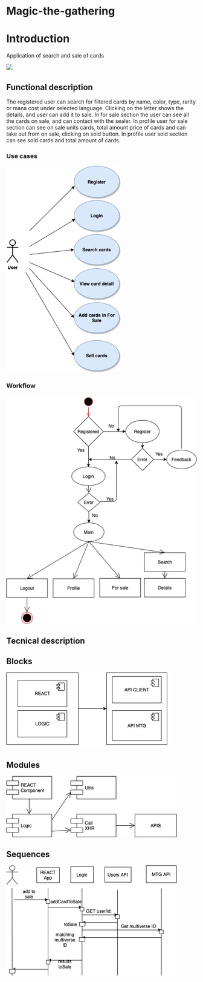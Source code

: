 # Magic-the-gathering

# Introduction
Application of search and sale of cards

![](magic-doc/mtggif.gif)

## Functional description
The registered user can search for filtered cards by name, color, type, rarity or mana cost under selected language. Clicking on the letter shows the details, and user can add it to sale. In for sale section the user can see all the cards on sale, and can contact with the sealer. In profile user for sale section can see on sale units cards, total amount price of cards and can take out from on sale, clicking on sold button. In profile user sold section can see sold cards and total amount of cards.

### Use cases

![titulo](magic-doc/user-cases-magic.jpg)

### Workflow
![titulo](magic-doc/workflow.jpg)

## Tecnical description

## Blocks
![titulo](magic-doc/blocks.jpg)

## Modules
![titulo](magic-doc/modules.jpg)

## Sequences
![titulo](magic-doc/sequences.jpg)

